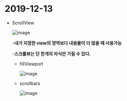 # 2019-12-13

- ScrollView

  ![image](https://user-images.githubusercontent.com/52770718/70767418-98958800-1da4-11ea-986b-9b4e73094fdb.png)

  -**내가 지정한 view의 영역보다  내용물이 더 많을 때 사용가능**

  -**스크롤뷰는 단 한개의 자식만 가질 수 있다.**

  - fillViewport

    ![image](https://user-images.githubusercontent.com/52770718/70767501-f0cc8a00-1da4-11ea-8711-8f38046b702c.png)

  - scrollbars

    ![image](https://user-images.githubusercontent.com/52770718/70767529-08a40e00-1da5-11ea-9130-06aab97c9e86.png)